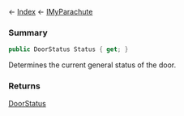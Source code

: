 ← [Index](Api-Index) ← [IMyParachute](SpaceEngineers.Game.ModAPI.Ingame.IMyParachute)

### Summary

```csharp
public DoorStatus Status { get; }
```

Determines the current general status of the door.

### Returns

[DoorStatus](Sandbox.ModAPI.Ingame.DoorStatus)


